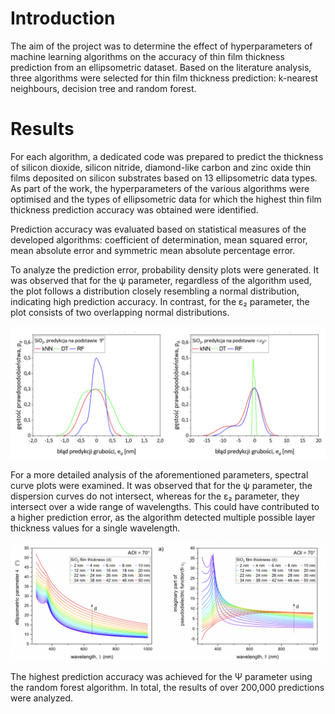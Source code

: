 # Introduction

The aim of the project was to determine the effect of hyperparameters of machine learning algorithms on the accuracy of thin film thickness prediction from an ellipsometric dataset. Based on the literature analysis, three algorithms were selected for thin film thickness prediction: k-nearest neighbours, decision tree and random forest.

# Results

For each algorithm, a dedicated code was prepared to predict the thickness of silicon dioxide, silicon nitride, diamond-like carbon and zinc oxide thin films deposited on silicon substrates based on 13 ellipsometric data types. As part of the work, the hyperparameters of the various algorithms were optimised and the types of ellipsometric data for which the highest thin film thickness prediction accuracy was obtained were identified.

Prediction accuracy was evaluated based on statistical measures of the developed algorithms: coefficient of determination, mean squared error, mean absolute error and symmetric mean absolute percentage error. 

To analyze the prediction error, probability density plots were generated. It was observed that for the ψ parameter, regardless of the algorithm used, the plot follows a distribution closely resembling a normal distribution, indicating high prediction accuracy. In contrast, for the ε₂ parameter, the plot consists of two overlapping normal distributions.

![Cannout upload the image](Probability_density_plots.png "Probability density plots")

For a more detailed analysis of the aforementioned parameters, spectral curve plots were examined. It was observed that for the ψ parameter, the dispersion curves do not intersect, whereas for the ε₂ parameter, they intersect over a wide range of wavelengths. This could have contributed to a higher prediction error, as the algorithm detected multiple possible layer thickness values for a single wavelength.

![Cannout upload the image](Spectral_curve_plots.png "Spectral curve plots")

The highest prediction accuracy was achieved for the Ψ parameter using the random forest algorithm.
In total, the results of over 200,000 predictions were analyzed.
